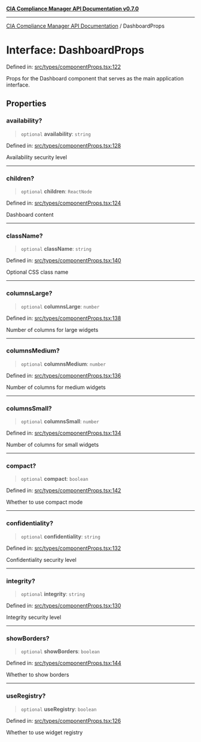 [**CIA Compliance Manager API Documentation v0.7.0**](../README.md)

***

[CIA Compliance Manager API Documentation](../globals.md) / DashboardProps

# Interface: DashboardProps

Defined in: [src/types/componentProps.tsx:122](https://github.com/Hack23/cia-compliance-manager/blob/main/src/types/componentProps.tsx#L122)

Props for the Dashboard component that serves as the main application interface.

## Properties

### availability?

> `optional` **availability**: `string`

Defined in: [src/types/componentProps.tsx:128](https://github.com/Hack23/cia-compliance-manager/blob/main/src/types/componentProps.tsx#L128)

Availability security level

***

### children?

> `optional` **children**: `ReactNode`

Defined in: [src/types/componentProps.tsx:124](https://github.com/Hack23/cia-compliance-manager/blob/main/src/types/componentProps.tsx#L124)

Dashboard content

***

### className?

> `optional` **className**: `string`

Defined in: [src/types/componentProps.tsx:140](https://github.com/Hack23/cia-compliance-manager/blob/main/src/types/componentProps.tsx#L140)

Optional CSS class name

***

### columnsLarge?

> `optional` **columnsLarge**: `number`

Defined in: [src/types/componentProps.tsx:138](https://github.com/Hack23/cia-compliance-manager/blob/main/src/types/componentProps.tsx#L138)

Number of columns for large widgets

***

### columnsMedium?

> `optional` **columnsMedium**: `number`

Defined in: [src/types/componentProps.tsx:136](https://github.com/Hack23/cia-compliance-manager/blob/main/src/types/componentProps.tsx#L136)

Number of columns for medium widgets

***

### columnsSmall?

> `optional` **columnsSmall**: `number`

Defined in: [src/types/componentProps.tsx:134](https://github.com/Hack23/cia-compliance-manager/blob/main/src/types/componentProps.tsx#L134)

Number of columns for small widgets

***

### compact?

> `optional` **compact**: `boolean`

Defined in: [src/types/componentProps.tsx:142](https://github.com/Hack23/cia-compliance-manager/blob/main/src/types/componentProps.tsx#L142)

Whether to use compact mode

***

### confidentiality?

> `optional` **confidentiality**: `string`

Defined in: [src/types/componentProps.tsx:132](https://github.com/Hack23/cia-compliance-manager/blob/main/src/types/componentProps.tsx#L132)

Confidentiality security level

***

### integrity?

> `optional` **integrity**: `string`

Defined in: [src/types/componentProps.tsx:130](https://github.com/Hack23/cia-compliance-manager/blob/main/src/types/componentProps.tsx#L130)

Integrity security level

***

### showBorders?

> `optional` **showBorders**: `boolean`

Defined in: [src/types/componentProps.tsx:144](https://github.com/Hack23/cia-compliance-manager/blob/main/src/types/componentProps.tsx#L144)

Whether to show borders

***

### useRegistry?

> `optional` **useRegistry**: `boolean`

Defined in: [src/types/componentProps.tsx:126](https://github.com/Hack23/cia-compliance-manager/blob/main/src/types/componentProps.tsx#L126)

Whether to use widget registry
